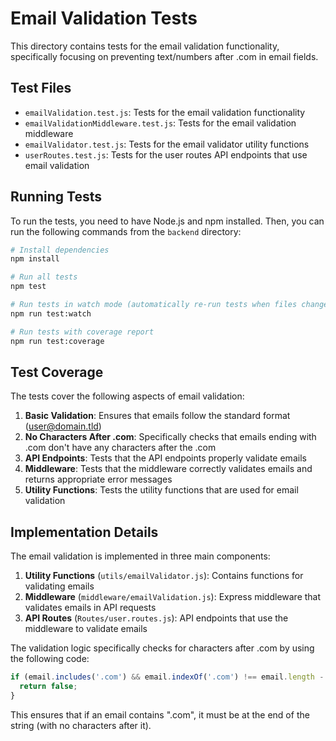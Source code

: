 # Email Validation Tests

This directory contains tests for the email validation functionality, specifically focusing on preventing text/numbers after .com in email fields.

## Test Files

- `emailValidation.test.js`: Tests for the email validation functionality
- `emailValidationMiddleware.test.js`: Tests for the email validation middleware
- `emailValidator.test.js`: Tests for the email validator utility functions
- `userRoutes.test.js`: Tests for the user routes API endpoints that use email validation

## Running Tests

To run the tests, you need to have Node.js and npm installed. Then, you can run the following commands from the `backend` directory:

```bash
# Install dependencies
npm install

# Run all tests
npm test

# Run tests in watch mode (automatically re-run tests when files change)
npm run test:watch

# Run tests with coverage report
npm run test:coverage
```

## Test Coverage

The tests cover the following aspects of email validation:

1. **Basic Validation**: Ensures that emails follow the standard format (user@domain.tld)
2. **No Characters After .com**: Specifically checks that emails ending with .com don't have any characters after the .com
3. **API Endpoints**: Tests that the API endpoints properly validate emails
4. **Middleware**: Tests that the middleware correctly validates emails and returns appropriate error messages
5. **Utility Functions**: Tests the utility functions that are used for email validation

## Implementation Details

The email validation is implemented in three main components:

1. **Utility Functions** (`utils/emailValidator.js`): Contains functions for validating emails
2. **Middleware** (`middleware/emailValidation.js`): Express middleware that validates emails in API requests
3. **API Routes** (`Routes/user.routes.js`): API endpoints that use the middleware to validate emails

The validation logic specifically checks for characters after .com by using the following code:

```javascript
if (email.includes('.com') && email.indexOf('.com') !== email.length - 4) {
  return false;
}
```

This ensures that if an email contains ".com", it must be at the end of the string (with no characters after it).
